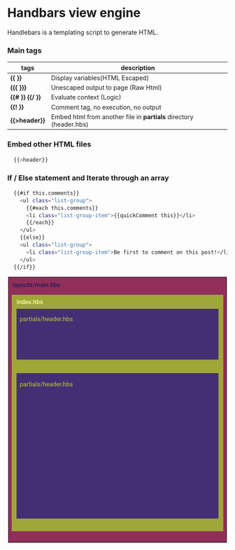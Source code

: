 # Handbars view engine
Handlebars is a templating script to generate HTML. 

### Main tags
| tags | description |
| ------ | ------ |
| **{{ }}** | Display variables(HTML Escaped) |
| **{{{ }}}** | Unescaped output to page (Raw Html) |
| **{{# }}** **{{/ }}** | Evaluate context (Logic) |
| **{{! }}** | Comment tag, no execution, no output |
| **{{>header}}** | Embed html from another file in **partials** directory (header.hbs) |

### Embed other HTML files
```sh
  {{>header}}
```

### If / Else statement and Iterate through an array
```sh
  {{#if this.comments}}
    <ul class="list-group">
      {{#each this.comments}}
      <li class="list-group-item">{{quickComment this}}</li>
      {{/each}}
    </ul>
    {{else}}
    <ul class="list-group">
      <li class="list-group-item">Be first to comment on this post!</li>
    </ul>
  {{/if}}         
```

<p align="center">
  <img src="handlebars.png">
</p
